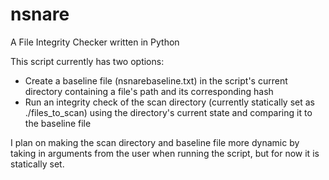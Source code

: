# nsnare
A File Integrity Checker written in Python

This script currently has two options:
- Create a baseline file (nsnarebaseline.txt) in the script's current directory containing a file's path and its corresponding hash
- Run an integrity check of the scan directory (currently statically set as ./files_to_scan) using the directory's current state and comparing it to the baseline file

I plan on making the scan directory and baseline file more dynamic by taking in arguments from the user when running the script, but for now it is statically set.
